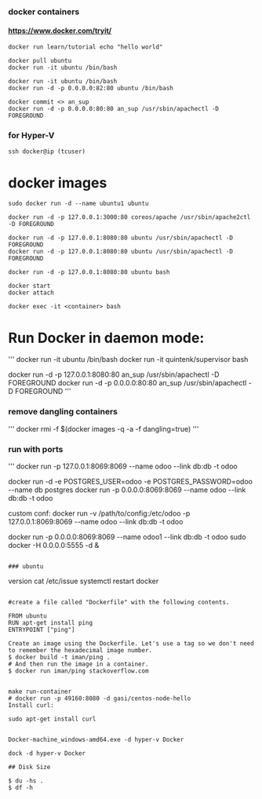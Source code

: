 ### docker containers
#### https://www.docker.com/tryit/

```
docker run learn/tutorial echo "hello world"

docker pull ubuntu
docker run -it ubuntu /bin/bash

docker run -it ubuntu /bin/bash
docker run -d -p 0.0.0.0:82:80 ubuntu /bin/bash

docker commit <> an_sup
docker run -d -p 0.0.0.0:80:80 an_sup /usr/sbin/apachectl -D FOREGROUND
```

### for Hyper-V
`ssh docker@ip (tcuser)`

# docker images

```
sudo docker run -d --name ubuntu1 ubuntu 

docker run -d -p 127.0.0.1:3000:80 coreos/apache /usr/sbin/apache2ctl -D FOREGROUND

docker run -d -p 127.0.0.1:8080:80 ubuntu /usr/sbin/apachectl -D FOREGROUND
docker run -d -p 127.0.0.1:8080:80 ubuntu /usr/sbin/apachectl -D FOREGROUND

docker run -d -p 127.0.0.1:8080:80 ubuntu bash

docker start 
docker attach 

docker exec -it <container> bash
```

# Run Docker in daemon mode:
'''
docker run -it  ubuntu /bin/bash
docker run -it quintenk/supervisor bash

docker run -d -p 127.0.0.1:8080:80 an_sup /usr/sbin/apachectl -D FOREGROUND
docker run -d -p 0.0.0.0:80:80 an_sup /usr/sbin/apachectl -D FOREGROUND
'''

### remove dangling containers

'''
docker rmi -f $(docker images -q -a -f dangling=true)
'''

### run with ports

'''
docker run -p 127.0.0.1:8069:8069 --name odoo --link db:db -t odoo

docker run -d -e POSTGRES_USER=odoo -e POSTGRES_PASSWORD=odoo --name db postgres
docker run -p 0.0.0.0:8069:8069 --name odoo --link db:db -t odoo

custom conf:
docker run -v /path/to/config:/etc/odoo -p 127.0.0.1:8069:8069 --name odoo --link db:db -t odoo

docker run -p 0.0.0.0:8069:8069 --name odoo1 --link db:db -t odoo
sudo docker -H 0.0.0.0:5555 -d &
```

### ubuntu

```
version
cat /etc/issue
systemctl restart docker
```

#create a file called "Dockerfile" with the following contents.

FROM ubuntu
RUN apt-get install ping
ENTRYPOINT ["ping"]

Create an image using the Dockerfile. Let's use a tag so we don't need to remember the hexadecimal image number.
$ docker build -t iman/ping .
# And then run the image in a container.
$ docker run iman/ping stackoverflow.com


make run-container
# docker run -p 49160:8080 -d gasi/centos-node-hello
Install curl:

sudo apt-get install curl


Docker-machine_windows-amd64.exe -d hyper-v Docker

dock -d hyper-v Docker

## Disk Size

$ du -hs .
$ df -h